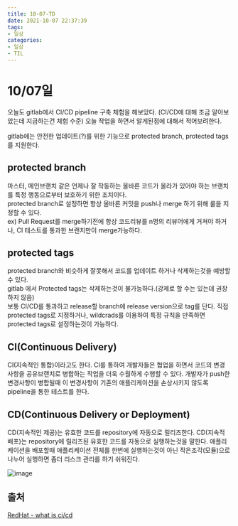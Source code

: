 ```yaml
---
title: 10-07-TD
date: 2021-10-07 22:37:39
tags:
- 일상
categories:
- 일상
- TIL
---
```

# 10/07일
오늘도 gitlab에서 CI/CD pipeline 구축 체험을 해보았다. (CI/CD에 대해 조금 알아보았는데 지금하는건 체험 수준)
오늘 작업을 하면서 알게된점에 대해서 적어보려한다.

gitlab에는 안전한 업데이트(?)를 위한 기능으로 protected branch, protected tags를 지원한다.

## protected branch 
마스터, 메인브랜치 같은 언제나 잘 작동하는 올바른 코드가 올라가 있어야 하는 브랜치를 특정 행동으로부터 보호하기 위한 조치이다.  
protected branch로 설정하면 항상 올바른 커밋을 push나 merge 하기 위해 룰을 지정할 수 있다.  
ex) Pull Request를 merge하기전에 항상 코드리뷰를 n명의 리뷰어에게 거쳐야 하거나, CI 테스트를 통과한 브랜치만이 merge가능하다.

## protected tags
protected branch와 비슷하게 잘못해서 코드를 업데이트 하거나 삭제하는것을 예방할수 있다.  
gitlab 에서 Protected tags는 삭제하는것이 불가능하다.(강제로 할 수는 있는데 권장하지 않음)  
보통 CI/CD를 통과하고 release할 branch에 release version으로 tag를 단다.
직접 protected tags로 지정하거나, wildcrads를 이용하여 특정 규칙을 만족하면 protected tags로 설정하는것이 가능하다.

## CI(Continuous Delivery)
CI(지속적인 통합)이라고도 한다. CI를 통하여 개발자들은 협업을 하면서 코드의 변경 사항을 공유브랜치로 병합하는 작업을 더욱 수월하게 수행할 수 있다. 
개발자가 push한 변경사항이 병합될때 이 변경사항이 기존의 애플리케이션을 손상시키지 않도록 pipeline을 통한 테스트를 한다.

## CD(Continuous Delivery or Deployment)
CD(지속적인 제공)는 유효한 코드를 repository에 자동으로 릴리즈한다.
CD(지속적 배포)는 repository에 릴리즈된 유효한 코드를 자동으로 실행하는것을 말한다.
애플리케이션을 배포할때 애플리케이션 전체를 한번에 실행하는것이 아닌 작은조각(모듈)으로 나누어 실행하면 좀더 리스크 관리를 하기 쉬워진다.

![image](https://www.redhat.com/cms/managed-files/ci-cd-flow-desktop_edited.png)

## 출처
[RedHat - what is ci/cd](https://www.redhat.com/ko/topics/devops/what-is-ci-cd)
